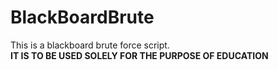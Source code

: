 # BlackBoardBrute
This is a blackboard brute force script. <br>
**IT IS TO BE USED SOLELY FOR THE PURPOSE OF EDUCATION**
